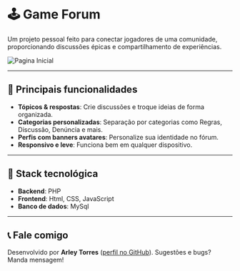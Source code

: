 # 🕹️ Game Forum

Um projeto pessoal feito para conectar jogadores de uma comunidade, proporcionando discussões épicas e compartilhamento de experiências.

![Pagina Inicial](https://i.imgur.com/dob5Eed.jpeg)

---

## 🚀 Principais funcionalidades

- **Tópicos & respostas**: Crie discussões e troque ideias de forma organizada.
- **Categorias personalizadas**: Separação por categorias como Regras, Discussão, Denúncia e mais.
- **Perfis com banners avatares**: Personalize sua identidade no fórum.
- **Responsivo e leve**: Funciona bem em qualquer dispositivo.

---

## 🧱 Stack tecnológica

- **Backend**: PHP
- **Frontend**: Html, CSS, JavaScript
- **Banco de dados**: MySql

---

## 📞 Fale comigo

Desenvolvido por **Arley Torres** ([perfil no GitHub](https://github.com/arleytorres)). Sugestões e bugs? Manda mensagem!

